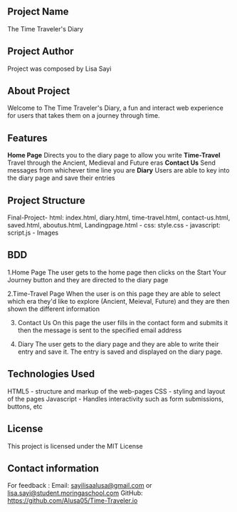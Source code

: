 ## Project Name
The Time Traveler's Diary

## Project Author
Project was composed by Lisa Sayi

## About Project
Welcome to The Time Traveler's Diary, a fun and interact web experience for users that takes them on a journey through time.

## Features
**Home Page** Directs you to the diary page to allow you write 
**Time-Travel** Travel through the Ancient, Medieval and Future eras
**Contact Us** Send messages from whichever time line you are 
**Diary** Users are able to key into the diary page and save their entries


## Project Structure
Final-Project- html: index.html, diary.html, time-travel.html, contact-us.html, saved.html,          aboutus.html, Landingpage.html
            - css: style.css
            - javascript: script.js
            - Images

## BDD
1.Home Page
The user gets to the home page then clicks on the Start Your Journey button and they are directed to the diary page

2.Time-Travel Page
When the user is on this page they are able to select which era they'd like to explore (Ancient, Meieval, Future) and they are then shown the different information

3. Contact Us
On this page the user fills in the contact form and submits it then the message is sent to the specified email address

4. Diary
The user gets to the diary page and they are able to write their entry and save it. The entry is saved and displayed on the diary page.


## Technologies Used
HTML5 - structure and markup of the web-pages
CSS - styling and layout of the pages
Javascript - Handles interactivity such as form submissions, buttons, etc

## License
This project is licensed under the MIT License

## Contact information
For feedback :
Email: sayilisaalusa@gmail.com or lisa.sayi@student.moringaschool.com
GitHub: https://github.com/Alusa05/Time-Traveler.io
